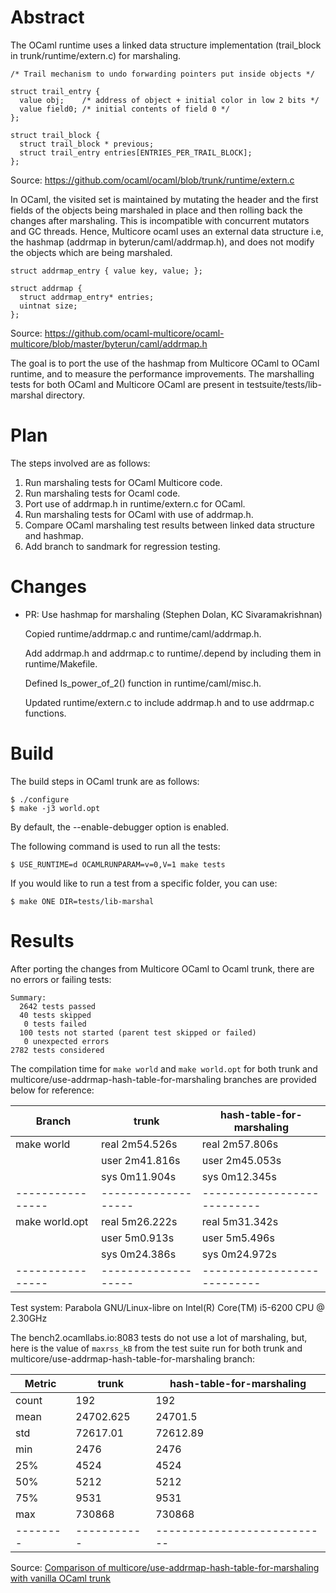 Abstract
========

The OCaml runtime uses a linked data structure implementation
(trail_block in trunk/runtime/extern.c) for marshaling.

```
/* Trail mechanism to undo forwarding pointers put inside objects */

struct trail_entry {
  value obj;    /* address of object + initial color in low 2 bits */
  value field0; /* initial contents of field 0 */
};

struct trail_block {
  struct trail_block * previous;
  struct trail_entry entries[ENTRIES_PER_TRAIL_BLOCK];
};
```

Source: https://github.com/ocaml/ocaml/blob/trunk/runtime/extern.c

In OCaml, the visited set is maintained by mutating the header and the
first fields of the objects being marshaled in place and then rolling
back the changes after marshaling. This is incompatible with
concurrent mutators and GC threads. Hence, Multicore ocaml uses an
external data structure i.e, the hashmap (addrmap in
byterun/caml/addrmap.h), and does not modify the objects which are
being marshaled.

```
struct addrmap_entry { value key, value; };

struct addrmap {
  struct addrmap_entry* entries;
  uintnat size;
};
```
Source: https://github.com/ocaml-multicore/ocaml-multicore/blob/master/byterun/caml/addrmap.h

The goal is to port the use of the hashmap from Multicore OCaml to
OCaml runtime, and to measure the performance improvements. The
marshalling tests for both OCaml and Multicore OCaml are present in
testsuite/tests/lib-marshal directory.

Plan
====

The steps involved are as follows:

1. Run marshaling tests for OCaml Multicore code.
2. Run marshaling tests for Ocaml code.
3. Port use of addrmap.h in runtime/extern.c for OCaml.
4. Run marshaling tests for OCaml with use of addrmap.h.
5. Compare OCaml marshaling test results between linked data structure and hashmap.
6. Add branch to sandmark for regression testing.

Changes
=======

- PR: Use hashmap for marshaling
  (Stephen Dolan, KC Sivaramakrishnan)

  Copied runtime/addrmap.c and runtime/caml/addrmap.h.

  Add addrmap.h and addrmap.c to runtime/.depend by including them in
  runtime/Makefile.

  Defined Is_power_of_2() function in runtime/caml/misc.h.

  Updated runtime/extern.c to include addrmap.h and to use addrmap.c
  functions.

Build
=====

The build steps in OCaml trunk are as follows:

~~~~{.sh}
$ ./configure
$ make -j3 world.opt
~~~~

By default, the --enable-debugger option is enabled.

The following command is used to run all the tests:

~~~~{.sh}
$ USE_RUNTIME=d OCAMLRUNPARAM=v=0,V=1 make tests
~~~~

If you would like to run a test from a specific folder, you can use:

~~~~{.sh}
$ make ONE DIR=tests/lib-marshal
~~~~

Results
=======

After porting the changes from Multicore OCaml to Ocaml trunk, there
are no errors or failing tests:

~~~~{.sh}
Summary:
  2642 tests passed
  40 tests skipped
   0 tests failed
  100 tests not started (parent test skipped or failed)
   0 unexpected errors
2782 tests considered
~~~~

The compilation time for `make world` and `make world.opt` for both
trunk and multicore/use-addrmap-hash-table-for-marshaling branches are
provided below for reference:

| Branch         | trunk             | hash-table-for-marshaling |
|----------------|-------------------|---------------------------|
| make world     | real    2m54.526s | real    2m57.806s         |
|                | user    2m41.816s | user    2m45.053s         |
|                | sys     0m11.904s | sys     0m12.345s         |
|----------------|-------------------|---------------------------|
| make world.opt | real    5m26.222s | real    5m31.342s         |
|                | user     5m0.913s | user     5m5.496s         |
|                | sys     0m24.386s | sys      0m24.972s        |
|----------------|-------------------|---------------------------|

Test system: Parabola GNU/Linux-libre on Intel(R) Core(TM) i5-6200 CPU @ 2.30GHz

The bench2.ocamllabs.io:8083 tests do not use a lot of marshaling,
but, here is the value of `maxrss_kB` from the test suite run for both
trunk and multicore/use-addrmap-hash-table-for-marshaling branch:

| Metric | trunk     | hash-table-for-marshaling |
|--------|-----------|---------------------------|
| count  | 192       | 192                       |
| mean   | 24702.625 | 24701.5                   |
| std    | 72617.01  | 72612.89                  |
| min    | 2476      | 2476                      |
| 25%    | 4524      | 4524                      |
| 50%    | 5212      | 5212                      |
| 75%    | 9531      | 9531                      |
| max    | 730868    | 730868                    |
|--------|-----------|---------------------------|

Source: [Comparison of multicore/use-addrmap-hash-table-for-marshaling with vanilla OCaml trunk](http://bench2.ocamllabs.io:8083/comparison/?exe=6%2BL%2Btrunk%2C26%2BL%2Bmulticore%2Fuse-addrmap-hash-table-for-marshaling&ben=1%2C2%2C161%2C162%2C3%2C4%2C5%2C6%2C188%2C189%2C163%2C7%2C8%2C9%2C10%2C11%2C12%2C13%2C14%2C15%2C16%2C17%2C18%2C164%2C165%2C166%2C167%2C168%2C169%2C170%2C171%2C172%2C19%2C20%2C21%2C22%2C23%2C24%2C25%2C26%2C27%2C28%2C173%2C29%2C190%2C191%2C30%2C192%2C31%2C193%2C32%2C194%2C33%2C195%2C34%2C196%2C35%2C197%2C36%2C198%2C37%2C199%2C38%2C200%2C39%2C201%2C40%2C202%2C41%2C203%2C174%2C42%2C43%2C175%2C44%2C45%2C46%2C47%2C48%2C49%2C50%2C51%2C52%2C53%2C54%2C55%2C56%2C57%2C58%2C59%2C60%2C61%2C62%2C63%2C64%2C65%2C66%2C67%2C68%2C69%2C70%2C71%2C72%2C73%2C74%2C176%2C75%2C76%2C77%2C78%2C79%2C80%2C81%2C82%2C83%2C84%2C85%2C86%2C177%2C178%2C87%2C88%2C89%2C90%2C91%2C92%2C93%2C94%2C95%2C96%2C97%2C98%2C99%2C100%2C179%2C180%2C181%2C182%2C101%2C102%2C103%2C104%2C183%2C105%2C106%2C107%2C108%2C109%2C110%2C111%2C112%2C113%2C114%2C115%2C116%2C117%2C118%2C119%2C120%2C121%2C122%2C123%2C124%2C125%2C126%2C127%2C128%2C129%2C130%2C131%2C132%2C204%2C133%2C134%2C205%2C135%2C136%2C137%2C138%2C206%2C139%2C140%2C141%2C184%2C142%2C143%2C144%2C145%2C146%2C147%2C185%2C186%2C187%2C148%2C149%2C150%2C151%2C152%2C153%2C154%2C155%2C156%2C157%2C158%2C159%2C160%2C207%2C208%2C209%2C210&env=3&hor=true&bas=none&chart=normal+bars)
